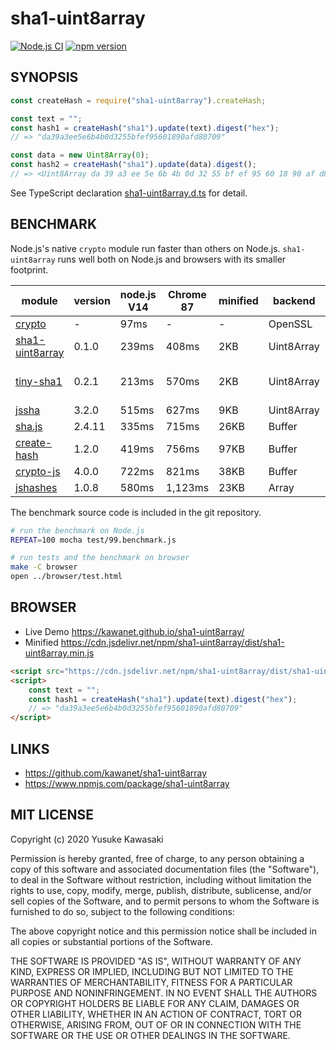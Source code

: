 # sha1-uint8array

[![Node.js CI](https://github.com/kawanet/sha1-uint8array/workflows/Node.js%20CI/badge.svg?branch=master)](https://github.com/kawanet/sha1-uint8array/actions/)
[![npm version](https://badge.fury.io/js/sha1-uint8array.svg)](https://www.npmjs.com/package/sha1-uint8array)

## SYNOPSIS

```js
const createHash = require("sha1-uint8array").createHash;

const text = "";
const hash1 = createHash("sha1").update(text).digest("hex");
// => "da39a3ee5e6b4b0d3255bfef95601890afd80709"

const data = new Uint8Array(0);
const hash2 = createHash("sha1").update(data).digest();
// => <Uint8Array da 39 a3 ee 5e 6b 4b 0d 32 55 bf ef 95 60 18 90 af d8 07 09>
```

See TypeScript declaration
[sha1-uint8array.d.ts](https://github.com/kawanet/sha1-uint8array/blob/master/types/sha1-uint8array.d.ts)
for detail.

## BENCHMARK

Node.js's native `crypto` module run faster than others on Node.js.
`sha1-uint8array` runs well both on Node.js and browsers with its smaller footprint.

|module|version|node.js V14|Chrome 87|minified|backend|note|
|---|---|---|---|---|---|---|
|[crypto](https://nodejs.org/api/crypto.html)|-|97ms|-|-|OpenSSL||
|[sha1-uint8array](http://github.com/kawanet/sha1-uint8array)|0.1.0|239ms|408ms|2KB|Uint8Array|👍|
|[tiny-sha1](https://npmjs.com/package/tiny-sha1)|0.2.1|213ms|570ms|2KB|Uint8Array|tiny-sha1/dist/tiny-sha1.js|
|[jssha](https://npmjs.com/package/jssha)|3.2.0|515ms|627ms|9KB|Uint8Array|jssha/dist/sha1.js|
|[sha.js](https://npmjs.com/package/sha.js)|2.4.11|335ms|715ms|26KB|Buffer|sha.js/sha1.js|
|[create-hash](https://npmjs.com/package/create-hash)|1.2.0|419ms|756ms|97KB|Buffer|create-hash/browser.js|
|[crypto-js](https://npmjs.com/package/crypto-js)|4.0.0|722ms|821ms|38KB|Buffer|crypto-js/sha1.js|
|[jshashes](https://npmjs.com/package/jshashes)|1.0.8|580ms|1,123ms|23KB|Array|jshashes/hashes.js|

The benchmark source code is included in the git repository.

```sh
# run the benchmark on Node.js
REPEAT=100 mocha test/99.benchmark.js

# run tests and the benchmark on browser
make -C browser
open ../browser/test.html
```

## BROWSER

- Live Demo https://kawanet.github.io/sha1-uint8array/
- Minified https://cdn.jsdelivr.net/npm/sha1-uint8array/dist/sha1-uint8array.min.js

```html
<script src="https://cdn.jsdelivr.net/npm/sha1-uint8array/dist/sha1-uint8array.min.js"></script>
<script>
    const text = "";
    const hash1 = createHash("sha1").update(text).digest("hex");
    // => "da39a3ee5e6b4b0d3255bfef95601890afd80709"
</script>
```

## LINKS

- https://github.com/kawanet/sha1-uint8array
- https://www.npmjs.com/package/sha1-uint8array

## MIT LICENSE

Copyright (c) 2020 Yusuke Kawasaki

Permission is hereby granted, free of charge, to any person obtaining a copy of this software and associated
documentation files (the "Software"), to deal in the Software without restriction, including without limitation the
rights to use, copy, modify, merge, publish, distribute, sublicense, and/or sell copies of the Software, and to permit
persons to whom the Software is furnished to do so, subject to the following conditions:

The above copyright notice and this permission notice shall be included in all copies or substantial portions of the
Software.

THE SOFTWARE IS PROVIDED "AS IS", WITHOUT WARRANTY OF ANY KIND, EXPRESS OR IMPLIED, INCLUDING BUT NOT LIMITED TO THE
WARRANTIES OF MERCHANTABILITY, FITNESS FOR A PARTICULAR PURPOSE AND NONINFRINGEMENT. IN NO EVENT SHALL THE AUTHORS OR
COPYRIGHT HOLDERS BE LIABLE FOR ANY CLAIM, DAMAGES OR OTHER LIABILITY, WHETHER IN AN ACTION OF CONTRACT, TORT OR
OTHERWISE, ARISING FROM, OUT OF OR IN CONNECTION WITH THE SOFTWARE OR THE USE OR OTHER DEALINGS IN THE SOFTWARE.
